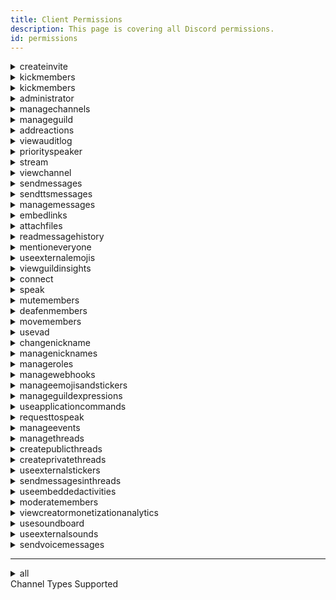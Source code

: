 ```yaml
---
title: Client Permissions
description: This page is covering all Discord permissions.
id: permissions
---
```


<details>
  <summary> createinvite </summary>
  Allows creation of instant invites
  <br />
  <br />
  <Highlight color="#4cb3d4" radius="3px" >
    Guild
  </Highlight>
  <Highlight color="#4cb3d4" radius="3px" >
    <a id="channel-type" color="#fff">T, V, S</a>
  </Highlight>
  <Highlight color="#4cb3d4" radius="3px" >
    PermissionsBitField: 2
  </Highlight>
</details>

<details>
  <summary> kickmembers </summary>
  Allows kicking members
  <br />
  <br />
  <Highlight color="#4cb3d4" radius="3px" >
    Guild
  </Highlight>
  <Highlight color="#4cb3d4" radius="3px" >
    PermissionsBitField: 3
  </Highlight>
</details>

<details>
  <summary> kickmembers </summary>
  Allows banning members
  <br />
  <br />
  <Highlight color="#4cb3d4" radius="3px" >
    Guild
  </Highlight>
  <Highlight color="#4cb3d4" radius="3px" >
    PermissionsBitField: 4
  </Highlight>
</details>

<details>
  <summary> administrator </summary>
  Allows all permissions and bypasses channel permission overwrites
  <br />
  <br />
  <Highlight color="#4cb3d4" radius="3px" >
    Guild
  </Highlight>
  <Highlight color="#4cb3d4" radius="3px" >
    PermissionsBitField: 5
  </Highlight>
  <Highlight color="#A52A2A" radius="3px" >
    danger 
  </Highlight>
</details>

<details>
  <summary> managechannels </summary>
  Allows management and editing of channels
  <br />
  <br />
  <Highlight color="#4cb3d4" radius="3px" >
    Guild
  </Highlight>
  <Highlight color="#4cb3d4" radius="3px" >
    <a id="channel-type" color="#fff">T, V, S</a>
  </Highlight>
  <Highlight color="#4cb3d4" radius="3px" >
    PermissionsBitField: 6
  </Highlight>
</details>

<details>
  <summary> manageguild </summary>
  Allows management and editing of the guild
  <br />
  <br />
  <Highlight color="#4cb3d4" radius="3px" >
    Guild
  </Highlight>
  <Highlight color="#4cb3d4" radius="3px" >
    PermissionsBitField: 7
  </Highlight>
</details>

<details>
  <summary> addreactions </summary>
  Allows for the addition of reactions to messages
  <br />
  <br />
  <Highlight color="#4cb3d4" radius="3px" >
    Guild
  </Highlight>
  <Highlight color="#4cb3d4" radius="3px" >
    <a id="channel-type" color="#fff">T, V, S</a>
  </Highlight>
  <Highlight color="#4cb3d4" radius="3px" >
    PermissionsBitField: 8
  </Highlight>
</details>

<details>
  <summary> viewauditlog </summary>
  Allows for viewing of audit logs
  <br />
  <br />
  <Highlight color="#4cb3d4" radius="3px" >
    Guild
  </Highlight>
  <Highlight color="#4cb3d4" radius="3px" >
    PermissionsBitField: 9
  </Highlight>
</details>

<details>
  <summary> priorityspeaker </summary>
  Allows for using priority speaker in a voice channel
  <br />
  <br />
  <Highlight color="#4cb3d4" radius="3px" >
    Guild
  </Highlight>
  <Highlight color="#4cb3d4" radius="3px" >
    <a id="channel-type" color="#fff">Voice</a>
  </Highlight>
  <Highlight color="#4cb3d4" radius="3px" >
    PermissionsBitField: 10
  </Highlight>
</details>

<details>
  <summary> stream </summary>
  Allows the user to go live
  <br />
  <br />
  <Highlight color="#4cb3d4" radius="3px" >
    Guild
  </Highlight>
  <Highlight color="#4cb3d4" radius="3px" >
    <a id="channel-type" color="#fff">Voice</a>
  </Highlight>
  <Highlight color="#4cb3d4" radius="3px" >
    PermissionsBitField: 11
  </Highlight>
</details>

<details>
  <summary> viewchannel </summary>
  Allows guild members to view a channel, which includes reading messages in text channels and joining voice channels
  <br />
  <br />
  <Highlight color="#4cb3d4" radius="3px" >
    Guild
  </Highlight>
  <Highlight color="#4cb3d4" radius="3px" >
    <a id="channel-type" color="#fff">T, V, S</a>
  </Highlight>
  <Highlight color="#4cb3d4" radius="3px" >
    PermissionsBitField: 12
  </Highlight>
</details>

<details>
  <summary> sendmessages </summary>
  Allows for sending messages in a channel and creating threads in a forum (does not allow sending messages in threads)
  <br />
  <br />
  <Highlight color="#4cb3d4" radius="3px" >
    Guild
  </Highlight>
  <Highlight color="#4cb3d4" radius="3px" >
    <a id="channel-type" color="#fff">T, V, S</a>
  </Highlight>
  <Highlight color="#4cb3d4" radius="3px" >
    PermissionsBitField: 13
  </Highlight>
</details>

<details>
  <summary> sendttsmessages </summary>
  Allows for sending of <Slash>/tts</Slash> messages
  <br />
  <br />
  <Highlight color="#4cb3d4" radius="3px" >
    Guild
  </Highlight>
  <Highlight color="#4cb3d4" radius="3px" >
    <a id="channel-type" color="#fff">T, V, S</a>
  </Highlight>
  <Highlight color="#4cb3d4" radius="3px" >
    PermissionsBitField: 14
  </Highlight>
</details>

<details>
  <summary> managemessages </summary>
  Allows for deletion of other users messages
  <br />
  <br />
  <Highlight color="#4cb3d4" radius="3px" >
    Guild
  </Highlight>
  <Highlight color="#4cb3d4" radius="3px" >
    <a id="channel-type" color="#fff">T, V, S</a>
  </Highlight>
  <Highlight color="#4cb3d4" radius="3px" >
    PermissionsBitField: 15
  </Highlight>
</details>

<details>
  <summary> embedlinks </summary>
  Links sent by users with this permission will be auto-embedded	
  <br />
  <br />
  <Highlight color="#4cb3d4" radius="3px" >
    Guild
  </Highlight>
  <Highlight color="#4cb3d4" radius="3px" >
    <a id="channel-type" color="#fff">T, V, S</a>
  </Highlight>
  <Highlight color="#4cb3d4" radius="3px" >
    PermissionsBitField: 16
  </Highlight>
</details>

<details>
  <summary> attachfiles </summary>
  Allows for uploading images and files	
  <br />
  <br />
  <Highlight color="#4cb3d4" radius="3px" >
    Guild
  </Highlight>
  <Highlight color="#4cb3d4" radius="3px" >
    <a id="channel-type" color="#fff">T, V, S</a>
  </Highlight>
  <Highlight color="#4cb3d4" radius="3px" >
    PermissionsBitField: 17
  </Highlight>
</details>

<details>
  <summary> readmessagehistory </summary>
  Allows for reading of message history	
  <br />
  <br />
  <Highlight color="#4cb3d4" radius="3px" >
    Guild
  </Highlight>
  <Highlight color="#4cb3d4" radius="3px" >
    <a id="channel-type" color="#fff">T, V, S</a>
  </Highlight>
  <Highlight color="#4cb3d4" radius="3px" >
    PermissionsBitField: 18
  </Highlight>
</details>

<details>
  <summary> mentioneveryone </summary>
  Allows for using the <code>@everyone</code> tag to notify all users in a channel, and the <code>@here</code> tag to notify all online users in a channel		
  <br />
  <br />
  <Highlight color="#4cb3d4" radius="3px" >
    Guild
  </Highlight>
  <Highlight color="#4cb3d4" radius="3px" >
    <a id="channel-type" color="#fff">T, V, S</a>
  </Highlight>
  <Highlight color="#4cb3d4" radius="3px" >
    PermissionsBitField: 19
  </Highlight>
  <Highlight color="#A52A2A" radius="3px" >
    danger 
  </Highlight>
</details>

<details>
  <summary> useexternalemojis </summary>
  Allows the usage of custom emojis from other servers		
  <br />
  <br />
  <Highlight color="#4cb3d4" radius="3px" >
    Guild
  </Highlight>
  <Highlight color="#4cb3d4" radius="3px" >
    <a id="channel-type" color="#fff">T, V, S</a>
  </Highlight>
  <Highlight color="#4cb3d4" radius="3px" >
    PermissionsBitField: 20
  </Highlight>
</details>

<details>
  <summary> viewguildinsights </summary>
  Allows for viewing guild insights			
  <br />
  <br />
  <Highlight color="#4cb3d4" radius="3px" >
    Guild
  </Highlight>
  <Highlight color="#4cb3d4" radius="3px" >
    PermissionsBitField: 21
  </Highlight>
</details>

<details>
  <summary> connect </summary>
  Allows for joining of a voice channel			
  <br />
  <br />
  <Highlight color="#4cb3d4" radius="3px" >
    Guild
  </Highlight>
  <Highlight color="#4cb3d4" radius="3px" >
    <a id="channel-type" color="#fff">V, S</a>
  </Highlight>
  <Highlight color="#4cb3d4" radius="3px" >
    PermissionsBitField: 22
  </Highlight>
</details>

<details>
  <summary> speak </summary>
  Allows for speaking in a voice channel			
  <br />
  <br />
  <Highlight color="#4cb3d4" radius="3px" >
    Guild
  </Highlight>
  <Highlight color="#4cb3d4" radius="3px" >
    <a id="channel-type" color="#fff">Voice</a>
  </Highlight>
  <Highlight color="#4cb3d4" radius="3px" >
    PermissionsBitField: 23
  </Highlight>
</details>

<details>
  <summary> mutemembers </summary>
  Allows for muting members in a voice channel			
  <br />
  <br />
  <Highlight color="#4cb3d4" radius="3px" >
    Guild
  </Highlight>
  <Highlight color="#4cb3d4" radius="3px" >
    <a id="channel-type" color="#fff">V, S</a>
  </Highlight>
  <Highlight color="#4cb3d4" radius="3px" >
    PermissionsBitField: 24
  </Highlight>
</details>

<details>
  <summary> deafenmembers </summary>
  Allows for deafening of members in a voice channel			
  <br />
  <br />
  <Highlight color="#4cb3d4" radius="3px" >
    Guild
  </Highlight>
  <Highlight color="#4cb3d4" radius="3px" >
    <a id="channel-type" color="#fff">Voice</a>
  </Highlight>
  <Highlight color="#4cb3d4" radius="3px" >
    PermissionsBitField: 25
  </Highlight>
</details>

<details>
  <summary> movemembers </summary>
  Allows for moving of members between voice channels			
  <br />
  <br />
  <Highlight color="#4cb3d4" radius="3px" >
    Guild
  </Highlight>
  <Highlight color="#4cb3d4" radius="3px" >
    <a id="channel-type" color="#fff">V, S</a>
  </Highlight>
  <Highlight color="#4cb3d4" radius="3px" >
    PermissionsBitField: 26
  </Highlight>
</details>

<details>
  <summary> usevad </summary>
  Allows for using voice-activity-detection in a voice channel			
  <br />
  <br />
  <Highlight color="#4cb3d4" radius="3px" >
    Guild
  </Highlight>
  <Highlight color="#4cb3d4" radius="3px" >
    <a id="channel-type" color="#fff">Voice</a>
  </Highlight>
  <Highlight color="#4cb3d4" radius="3px" >
    PermissionsBitField: 27
  </Highlight>
</details>

<details>
  <summary> changenickname </summary>
  Allows for modification of own nickname			
  <br />
  <br />
  <Highlight color="#4cb3d4" radius="3px" >
    User
  </Highlight>
  <Highlight color="#4cb3d4" radius="3px" >
    PermissionsBitField: 28
  </Highlight>
</details>

<details>
  <summary> managenicknames </summary>
  Allows for modification of other users nicknames			
  <br />
  <br />
  <Highlight color="#4cb3d4" radius="3px" >
    Guild
  </Highlight>
  <Highlight color="#4cb3d4" radius="3px" >
    PermissionsBitField: 29
  </Highlight>
</details>

<details>
  <summary> manageroles </summary>
  Allows management and editing of roles			
  <br />
  <br />
  <Highlight color="#4cb3d4" radius="3px" >
    Guild
  </Highlight>
  <Highlight color="#4cb3d4" radius="3px" >
    <a id="channel-type" color="#fff">T, V, S</a>
  </Highlight>
  <Highlight color="#4cb3d4" radius="3px" >
    PermissionsBitField: 30
  </Highlight>
</details>

<details>
  <summary> managewebhooks </summary>
  Allows management and editing of webhooks			
  <br />
  <br />
  <Highlight color="#4cb3d4" radius="3px" >
    Guild
  </Highlight>
  <Highlight color="#4cb3d4" radius="3px" >
    <a id="channel-type" color="#fff">T, V, S</a>
  </Highlight>
  <Highlight color="#4cb3d4" radius="3px" >
    PermissionsBitField: 31
  </Highlight>
</details>

<details>
  <summary> manageemojisandstickers </summary>
  Allows management and editing of emojis & stickers			
  <br />
  <br />
  <Highlight color="#4cb3d4" radius="3px" >
    Guild
  </Highlight>
  <Highlight color="#A52A2A" radius="3px" >
    deprecated
  </Highlight>
</details>

<details>
  <summary> manageguildexpressions </summary>
  Allows management and editing of emojis, stickers, and soundboard sounds			
  <br />
  <br />
  <Highlight color="#4cb3d4" radius="3px" >
    Guild
  </Highlight>
  <Highlight color="#A52A2A" radius="3px" >
    not implemented
  </Highlight>
</details>

<details>
  <summary> useapplicationcommands </summary>
  Allows members to use application commands, including slash commands and context menu commands.			
  <br />
  <br />
  <Highlight color="#4cb3d4" radius="3px" >
    Guild
  </Highlight>
  <Highlight color="#4cb3d4" radius="3px" >
    <a id="channel-type" color="#fff">T, V, S</a>
  </Highlight>
  <Highlight color="#4cb3d4" radius="3px" >
    PermissionsBitField: 33
  </Highlight>
</details>

<details>
  <summary> requesttospeak </summary>
  Allows for requesting to speak in stage channels. (This permission is under active development and may be changed or removed.)			
  <br />
  <br />
  <Highlight color="#4cb3d4" radius="3px" >
    Guild
  </Highlight>
  <Highlight color="#4cb3d4" radius="3px" >
    <a id="channel-type" color="#fff">Stage</a>
  </Highlight>
  <Highlight color="#A52A2A" radius="3px" >
    NOT FINAL
  </Highlight>
  <Highlight color="#4cb3d4" radius="3px" >
    PermissionsBitField: 34
  </Highlight>
</details>

<details>
  <summary> manageevents </summary>
  Allows for creating, editing, and deleting scheduled events				
  <br />
  <br />
  <Highlight color="#4cb3d4" radius="3px" >
    Guild
  </Highlight>
  <Highlight color="#4cb3d4" radius="3px" >
    <a id="channel-type" color="#fff">V, S</a>
  </Highlight>
  <Highlight color="#4cb3d4" radius="3px" >
    PermissionsBitField: 35
  </Highlight>
</details>

<details>
  <summary> managethreads </summary>
  Allows for deleting and archiving threads, and viewing all private threads				
  <br />
  <br />
  <Highlight color="#4cb3d4" radius="3px" >
    Guild
  </Highlight>
  <Highlight color="#4cb3d4" radius="3px" >
    <a id="channel-type" color="#fff">Text</a>
  </Highlight>
  <Highlight color="#4cb3d4" radius="3px" >
    PermissionsBitField: 36
  </Highlight>
</details>

<details>
  <summary> createpublicthreads </summary>
  Allows for creating public and announcement threads				
  <br />
  <br />
  <Highlight color="#4cb3d4" radius="3px" >
    Guild
  </Highlight>
  <Highlight color="#4cb3d4" radius="3px" >
    <a id="channel-type" color="#fff">Text</a>
  </Highlight>
  <Highlight color="#4cb3d4" radius="3px" >
    PermissionsBitField: 37
  </Highlight>
</details>

<details>
  <summary> createprivatethreads </summary>
  Allows for creating private threads				
  <br />
  <br />
  <Highlight color="#4cb3d4" radius="3px" >
    Guild
  </Highlight>
  <Highlight color="#4cb3d4" radius="3px" >
    <a id="channel-type" color="#fff">Text</a>
  </Highlight>
  <Highlight color="#4cb3d4" radius="3px" >
    PermissionsBitField: 38
  </Highlight>
</details>

<details>
  <summary> useexternalstickers </summary>
  Allows the usage of custom stickers from other servers 				
  <br />
  <br />
  <Highlight color="#4cb3d4" radius="3px" >
    Guild
  </Highlight>
  <Highlight color="#4cb3d4" radius="3px" >
    <a id="channel-type" color="#fff">T, V, S</a>
  </Highlight>
  <Highlight color="#4cb3d4" radius="3px" >
    PermissionsBitField: 39
  </Highlight>
</details>

<details>
  <summary> sendmessagesinthreads </summary>
  Allows for sending messages in threads 				
  <br />
  <br />
  <Highlight color="#4cb3d4" radius="3px" >
    Guild
  </Highlight>
  <Highlight color="#4cb3d4" radius="3px" >
    <a id="channel-type" color="#fff">Text</a>
  </Highlight>
  <Highlight color="#4cb3d4" radius="3px" >
    PermissionsBitField: 40
  </Highlight>
</details>

<details>
  <summary> useembeddedactivities </summary>
  Allows for using Activities (applications with the <code>EMBEDDED</code> flag) in a voice channel	 				
  <br />
  <br />
  <Highlight color="#4cb3d4" radius="3px" >
    Guild
  </Highlight>
  <Highlight color="#4cb3d4" radius="3px" >
    <a id="channel-type" color="#fff">Voice</a>
  </Highlight>
  <Highlight color="#4cb3d4" radius="3px" >
    PermissionsBitField: 41
  </Highlight>
</details>

<details>
  <summary> moderatemembers </summary>
  Allows for timing out users to prevent them from sending or reacting to messages in chat and threads, and from speaking in voice and stage channels 				
  <br />
  <br />
  <Highlight color="#4cb3d4" radius="3px" >
    User, Guild
  </Highlight>
  <Highlight color="#4cb3d4" radius="3px" >
    PermissionsBitField: 42
  </Highlight>
</details>

<details>
  <summary> viewcreatormonetizationanalytics </summary>
  Allows for viewing role subscription insights 				
  <br />
  <br />
  <Highlight color="#4cb3d4" radius="3px" >
    Guild
  </Highlight>
  <Highlight color="#4cb3d4" radius="3px" >
    PermissionsBitField: 43
  </Highlight>
</details>

<details>
  <summary> usesoundboard </summary>
  Allows for using soundboard in a voice channel	 				
  <br />
  <br />
  <Highlight color="#4cb3d4" radius="3px" >
    Guild
  </Highlight>
  <Highlight color="#4cb3d4" radius="3px" >
    <a id="channel-type" color="#fff">Voice</a>
  </Highlight>
  <Highlight color="#4cb3d4" radius="3px" >
    PermissionsBitField: 44
  </Highlight>
</details>

<details>
  <summary> useexternalsounds </summary>
  Allows the usage of custom soundboard sounds from other servers	 				
  <br />
  <br />
  <Highlight color="#4cb3d4" radius="3px" >
    Guild
  </Highlight>
  <Highlight color="#4cb3d4" radius="3px" >
    <a id="channel-type" color="#fff">Voice</a>
  </Highlight>
  <Highlight color="#4cb3d4" radius="3px" >
    PermissionsBitField: 45
  </Highlight>
</details>

<details>
  <summary> sendvoicemessages </summary>
  Allows sending voice messages	 				
  <br />
  <br />
  <Highlight color="#4cb3d4" radius="3px" >
    Guild
  </Highlight>
  <Highlight color="#4cb3d4" radius="3px" >
    <a id="channel-type" color="#fff">T, V, S</a>
  </Highlight>
  <Highlight color="#4cb3d4" radius="3px" >
    PermissionsBitField: 46
  </Highlight>
</details>

---

<details>
  <summary> all </summary>
  All Permissions	 				
  <br />
  <br />
  <Highlight color="#4cb3d4" radius="3px" >
    Guild
  </Highlight>
  <Highlight color="#4cb3d4" radius="3px" >
    <a id="channel-type" color="#fff">T, V, S</a>
  </Highlight>
  <Highlight color="#A52A2A" radius="3px" >
    danger 
  </Highlight>
</details>

<Tooltip anchorSelect="#channel-type" color="#fff" not-clickable>
  Channel Types Supported
</Tooltip>